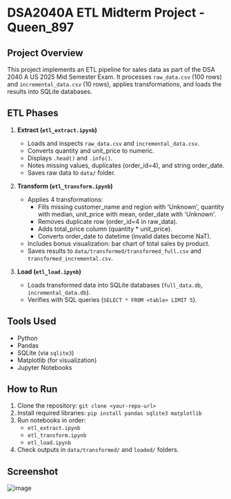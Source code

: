 # DSA2040A ETL Midterm Project - Queen_897

## Project Overview
This project implements an ETL pipeline for sales data as part of the DSA 2040 A US 2025 Mid Semester Exam. It processes `raw_data.csv` (100 rows) and `incremental_data.csv` (10 rows), applies transformations, and loads the results into SQLite databases.

## ETL Phases
1. **Extract (`etl_extract.ipynb`)**
   - Loads and inspects `raw_data.csv` and `incremental_data.csv`.
   - Converts quantity and unit_price to numeric.
   - Displays `.head()` and `.info()`.
   - Notes missing values, duplicates (order_id=4), and string order_date.
   - Saves raw data to `data/` folder.

2. **Transform (`etl_transform.ipynb`)**
   - Applies 4 transformations:
     - Fills missing customer_name and region with 'Unknown', quantity with median, unit_price with mean, order_date with 'Unknown'.
     - Removes duplicate row (order_id=4 in raw_data).
     - Adds total_price column (quantity * unit_price).
     - Converts order_date to datetime (invalid dates become NaT).
   - Includes bonus visualization: bar chart of total sales by product.
   - Saves results to `data/transformed/transformed_full.csv` and `transformed_incremental.csv`.

3. **Load (`etl_load.ipynb`)**
   - Loads transformed data into SQLite databases (`full_data.db`, `incremental_data.db`).
   - Verifies with SQL queries (`SELECT * FROM <table> LIMIT 5`).

## Tools Used
- Python
- Pandas
- SQLite (via `sqlite3`)
- Matplotlib (for visualization)
- Jupyter Notebooks

## How to Run
1. Clone the repository: `git clone <your-repo-url>`
2. Install required libraries: `pip install pandas sqlite3 matplotlib`
3. Run notebooks in order:
   - `etl_extract.ipynb`
   - `etl_transform.ipynb`
   - `etl_load.ipynb`
4. Check outputs in `data/transformed/` and `loaded/` folders.

## Screenshot
![image](https://github.com/user-attachments/assets/d1c8381d-2366-47c7-90f5-9b4381e8e8c4)
